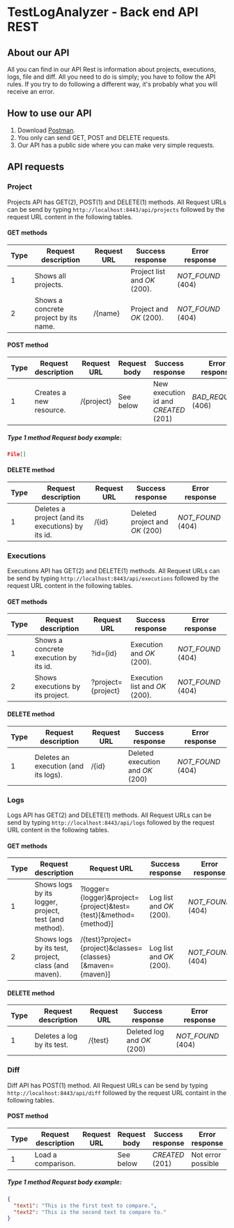 # TestLogAnalyzer - Back end API REST

## About our API
All you can find in our API Rest is information about projects, executions, logs, file and diff. All you need to do is simply; you have to follow the API rules. If you try to do following a different way, it's probably what you will receive an error.

## How to use our API
1. Download [Postman](https://www.getpostman.com/).
2. You only can send GET, POST and DELETE requests.
3. Our API has a public side where you can make very simple requests.

## API requests
### Project
Projects API has GET(2), POST(1) and DELETE(1) methods.
All Request URLs can be send by typing `http://localhost:8443/api/projects` followed by the request URL content in the following tables.

#### GET methods

|Type|Request description|Request URL|Success response|Error response|
|----|-------------------|-----------|----------------|--------------|
|1|Shows all projects.||Project list and *OK* (200).|*NOT_FOUND* (404)|
|2|Shows a concrete project by its name.|/{name}|Project and *OK* (200).|*NOT_FOUND* (404)| 

#### POST method

|Type|Request description|Request URL|Request body|Success response|Error response|
|----|-------------------|-----------|------------|----------------|--------------|
|1|Creates a new resource.|/{project}|See below|New execution id and *CREATED* (201)|*BAD_REQUEST* (406)|

##### Type 1 method Request body example:
```json
File[]
```
#### DELETE method

|Type|Request description|Request URL|Success response|Error response|
|----|-------------------|-----------|----------------|--------------|
|1|Deletes a project (and its executions) by its id.|/{id}|Deleted project and *OK* (200)|*NOT_FOUND* (404)|

### Executions
Executions API has GET(2) and DELETE(1) methods.
All Request URLs can be send by typing `http://localhost:8443/api/executions` followed by the request URL content in the following tables.

#### GET methods

|Type|Request description|Request URL|Success response|Error response|
|----|-------------------|-----------|----------------|--------------|
|1|Shows a concrete execution by its id.|?id={id}|Execution and *OK* (200).|*NOT_FOUND* (404)|
|2|Shows executions by its project.|?project={project}|Execution list and *OK* (200).|*NOT_FOUND* (404)|

#### DELETE method

|Type|Request description|Request URL|Success response|Error response|
|----|-------------------|-----------|----------------|--------------|
|1|Deletes an execution (and its logs).|/{id}|Deleted execution and *OK* (200)|*NOT_FOUND* (404)|

### Logs
Logs API has GET(2) and DELETE(1) methods.
All Request URLs can be send by typing `http://localhost:8443/api/logs` followed by the request URL content in the following tables.

#### GET methods

|Type|Request description|Request URL|Success response|Error response|
|----|---------------|-----------|----------------|--------------|
|1|Shows logs by its logger, project, test (and method).|?logger={logger}&project={project}&test={test}[&method={method}]|Log list and *OK* (200).|*NOT_FOUND* (404)|
|2|Shows logs by its test, project, class (and maven).|/{test}?project={project}&classes={classes}[&maven={maven}]|Log list and *OK* (200).|*NOT_FOUND* (404)|

#### DELETE method

|Type|Request description|Request URL|Success response|Error response|
|----|-------------------|-----------|----------------|--------------|
|1|Deletes a log by its test.|/{test}|Deleted log and *OK* (200)|*NOT_FOUND* (404)|

### Diff
Diff API has POST(1) method.
All Request URLs can be send by typing `http://localhost:8443/api/diff` followed by the request URL containt in the following tables.

#### POST method

|Type|Request description|Request URL|Request body|Success response|Error response|
|----|-------------------|-----------|------------|----------------|--------------|
|1|Load a comparison.||See below|*CREATED* (201)|Not error possible|

##### Type 1 method Request body example:
```json
{
  "text1": "This is the first text to compare.",
  "text2": "This is the second text to compare to."
}
```
